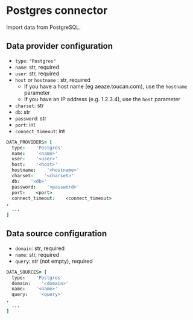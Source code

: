 # Postgres connector

Import data from PostgreSQL.

## Data provider configuration

* `type`: `"Postgres"`
* `name`: str, required
* `user`: str, required
* `host` or `hostname` : str, required
  - If you have a host name (eg aeaze.toucan.com), use the `hostname` parameter
  - If you have an IP address (e.g. 1.2.3.4), use the `host` parameter
* `charset`: str
* `db`: str
* `password`: str
* `port`: int
* `connect_timeout`: int

```coffee
DATA_PROVIDERS= [
  type:    'Postgres'
  name:    '<name>'
  user:    '<user>'
  host:    '<host>'
  hostname:    '<hostname>'
  charset:    '<charset>'
  db:    '<db>'
  password:    '<password>'
  port:    <port>
  connect_timeout:    <connect_timeout>
,
  ...
]
```


## Data source configuration

* `domain`: str, required
* `name`: str, required
* `query`: str (not empty), required

```coffee
DATA_SOURCES= [
  type:    'Postgres'
  domain:    '<domain>'
  name:    '<name>'
  query:    '<query>'
,
  ...
]
```
